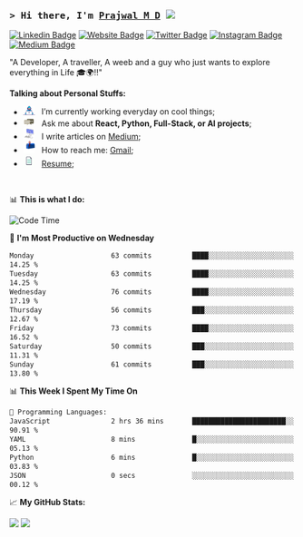 ### <samp>&gt; Hi there, I'm <a href="https://prajwalmd.vercel.app/" target="_blank">Prajwal M D</a> <img src="https://media.giphy.com/media/hvRJCLFzcasrR4ia7z/giphy.gif" width="25"> </samp>

[![Linkedin Badge](https://img.shields.io/badge/-LinkedIn-0e76a8?style=flat-square&logo=Linkedin&logoColor=white)](https://www.linkedin.com/in/prajwal-m-d)
[![Website Badge](https://img.shields.io/badge/Website-3b5998?style=flat-square&logo=google-chrome&logoColor=white)](https://prajwalmd.vercel.app/)
[![Twitter Badge](https://img.shields.io/badge/-Twitter-00acee?style=flat-square&logo=Twitter&logoColor=white)](https://x.com/PrajwalMD18)
[![Instagram Badge](https://img.shields.io/badge/-Instagram-e4405f?style=flat-square&logo=Instagram&logoColor=white)](https://www.instagram.com/_.praj.wal._/)
[![Medium Badge](https://img.shields.io/badge/medium-%2312100E.svg?&style=for-square&logo=medium&logoColor=white)](https://medium.com/@prajju.18gryphon)

"A Developer, A traveller, A weeb and a guy who just wants to explore everything in Life 🎓🌍‼️"
  

**Talking about Personal Stuffs:**

- <img src="assets/developer.gif" width="21" />&nbsp;&nbsp; I’m currently working everyday on cool things;
- <img src="assets/message.gif" width="21" />&nbsp;&nbsp; Ask me about **React, Python, Full-Stack, or AI projects**;
- <img src="assets/laptop.gif" width="21" />&nbsp;&nbsp; I write articles on [Medium](https://medium.com/@prajju.18gryphon);
- <img src="assets/letterbox.gif" width="21" />&nbsp;&nbsp; How to reach me: [Gmail](prajju.18gryphon@gmail.com);
- <img src="assets/doc.gif" width="21" />&nbsp;&nbsp; [Resume](https://portfoliochatbot-h3zm.onrender.com/resume);

</br>

📊 **This is what I do:**
<!--START_SECTION:waka-->
![Code Time](http://img.shields.io/badge/Code%20Time-5%20hrs%2042%20mins-blue)

📅 **I'm Most Productive on Wednesday** 

```text
Monday                   63 commits          ████░░░░░░░░░░░░░░░░░░░░░   14.25 % 
Tuesday                  63 commits          ████░░░░░░░░░░░░░░░░░░░░░   14.25 % 
Wednesday                76 commits          ████░░░░░░░░░░░░░░░░░░░░░   17.19 % 
Thursday                 56 commits          ███░░░░░░░░░░░░░░░░░░░░░░   12.67 % 
Friday                   73 commits          ████░░░░░░░░░░░░░░░░░░░░░   16.52 % 
Saturday                 50 commits          ███░░░░░░░░░░░░░░░░░░░░░░   11.31 % 
Sunday                   61 commits          ███░░░░░░░░░░░░░░░░░░░░░░   13.80 % 
```


📊 **This Week I Spent My Time On** 

```text
💬 Programming Languages: 
JavaScript               2 hrs 36 mins       ███████████████████████░░   90.91 % 
YAML                     8 mins              █░░░░░░░░░░░░░░░░░░░░░░░░   05.13 % 
Python                   6 mins              █░░░░░░░░░░░░░░░░░░░░░░░░   03.83 % 
JSON                     0 secs              ░░░░░░░░░░░░░░░░░░░░░░░░░   00.12 % 
```


<!--END_SECTION:waka-->


📈 **My GitHub Stats:**

<p>
  <img height="180em" src="https://github-readme-stats.vercel.app/api?username=Prajwal18-MD&show_icons=true&hide_border=true&count_private=true&include_all_commits=true" />
  <img height="180em" src="https://github-readme-stats.vercel.app/api/top-langs/?username=Prajwal18-MD&exclude_repo=KNN-Image-Classification&show_icons=true&hide_border=true&layout=compact&langs_count=8"/>
</p>

